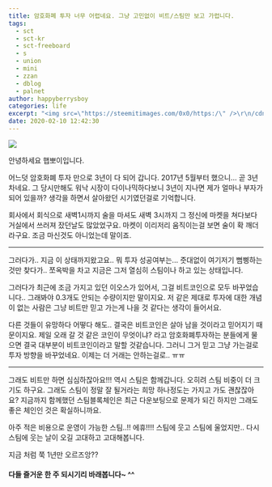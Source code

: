 ```yaml
---
title: 암호화폐 투자 너무 어렵네요. 그냥 고민없이 비트/스팀만 보고 가렵니다.
tags:
  - sct
  - sct-kr
  - sct-freeboard
  - s
  - union
  - mini
  - zzan
  - dblog
  - palnet
author: happyberrysboy
categories: life
excerpt: "<img src=\"https://steemitimages.com/0x0/https:/\" />\r\n/cdn.steemitimages.com/DQmeVyCnkva2SjkjT5mk9XPo2BJzbK7szFE1pDqqAHrSBsC/WHALE_TITLE_COLORED_LOW.jpg)    안녕하세요 햅뽀이입니다.    어느덧 암호화폐 투자 만으로 3년이 다 되어 갑니다. 2017년 5월부터 했으니... 곧 3년차네요. 그 당시만해도 워낙 시장이 다이나믹하다보니....."
date: 2020-02-10 12:42:30
---
```


![](https://steemitimages.com/0x0/https://cdn.steemitimages.com/DQmeVyCnkva2SjkjT5mk9XPo2BJzbK7szFE1pDqqAHrSBsC/WHALE_TITLE_COLORED_LOW.jpg)

안녕하세요 햅뽀이입니다.

어느덧 암호화폐 투자 만으로 3년이 다 되어 갑니다. 2017년 5월부터 했으니... 곧 3년차네요. 그 당시만해도 워낙 시장이 다이나믹하다보니 3년이 지나면 제가 얼마나 부자가 되어 있을까? 생각을 하면서 살아왔던 시기였던걸로 기억합니다.

회사에서 회식으로 새벽1시까지 술을 마셔도 새벽 3시까지 그 정신에 마켓을 쳐다보다 거실에서 쓰러져 잤던날도 많았었구요. 마켓이 이리저리 움직이는걸 보면 술이 확 깨더라구요. 조금 마신것도 아니었는데 말이죠.

___

그러다가.. 지금 이 상태까지왔고요.. 뭐 투자 성공여부는... 줏대없이 여기저기 뻠삥하는것만 찾다가.. 쪼옥박을 차고 지금은 그저 열심히 스팀이나 하고 있는 상태입니다.

그러다가 최근에 조금 가지고 있던 이오스가 있어서, 그걸 비트코인으로 모두 바꾸었습니다.. 그래봐야 0.3개도 안되는 수량이지만 말이지요. 저 같은 제대로 투자에 대한 개념이 없는 사람은 그냥 비트만 믿고 가는게 나을 것 같다는 생각이 들어서요.

다른 것들이 유망하다 어떻다 해도.. 결국은 비트코인은 살아 남을 것이라고 믿어지기 때문이지요. 제일 오래 갈 것 같은 코인이 무엇이냐? 라고 암호화폐투자하는 분들에게 물으면 결국 대부분이 비트코인이라고 말할 것같습니다. 그러니 그거 믿고 그냥 가는걸로 투자 방향을 바꾸었네요. 이제는 더 거래는 안하는걸로.. ㅠㅠ

___

그래도 비트만 하면 심심하잖아요!!! 역시 스팀은 함께갑니다. 오히려 스팀 비중이 더 크기도 하구요. 그래도 스팀이 정말 잘 될거라는 희망 하나정도는 가지고 가도 괜찮잖아요? 지금까지 함께했던 스팀블록체인은 최근 다운보팅으로 문제가 되긴 하지만 그래도 좋은 체인인 것은 확실하니까요. 

아주 적은 비용으로 운영이 가능한 스팀..!! 에휴!!!! 스팀에 웃고 스팀에 울었지만..  다시 스팀에 웃는 날이 오길 고대하고 고대해봅니다.

지금 처럼 쭉 1년만 오르즈앙?? 

#### 다들 즐거운 한 주 되시기리 바래봅니다~ ^^